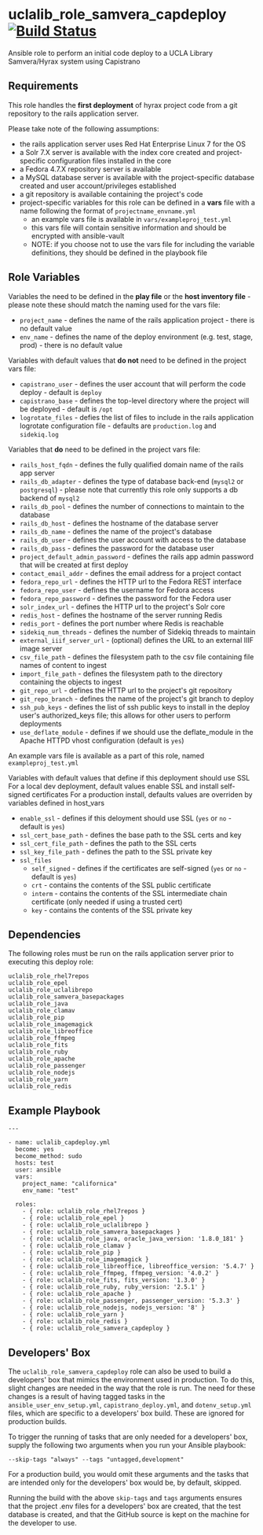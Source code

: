 uclalib_role_samvera_capdeploy &nbsp;[![Build Status](https://travis-ci.org/UCLALibrary/uclalib_role_samvera_capdeploy.svg?branch=master)](https://travis-ci.org/UCLALibrary/uclalib_role_samvera_capdeploy)
=========

Ansible role to perform an initial code deploy to a UCLA Library Samvera/Hyrax system using Capistrano

Requirements
------------

This role handles the __first deployment__ of hyrax project code from a git repository to the rails application server.

Please take note of the following assumptions:
* the rails application server uses Red Hat Enterprise Linux 7 for the OS
* a Solr 7.X server is available with the index core created and project-specific configuration files installed in the core
* a Fedora 4.7.X repository server is available
* a MySQL database server is available with the project-specific database created and user account/privileges established
* a git repository is available containing the project's code
* project-specific variables for this role can be defined in a __vars__ file with a name following the format of `projectname_envname.yml`
    * an example vars file is available in `vars/exampleproj_test.yml`
    * this vars file will contain sensitive information and should be encrypted with ansible-vault
    * NOTE: if you choose not to use the vars file for including the variable definitions, they should be defined in the playbook file

Role Variables
--------------
Variables the need to be defined in the **play file** or the **host inventory file** - please note these should match the naming used for the vars file:
* `project_name` - defines the name of the rails application project - there is no default value
* `env_name` - defines the name of the deploy environment (e.g. test, stage, prod) - there is no default value

Variables with default values that **do not** need to be defined in the project vars file:
* `capistrano_user` - defines the user account that will perform the code deploy - default is `deploy`
* `capistrano_base` - defines the top-level directory where the project will be deployed - default is `/opt`
* `logrotate_files` - defies the list of files to include in the rails application logrotate configuration file - defaults are `production.log` and `sidekiq.log`

Variables that **do** need to be defined in the project vars file:
* `rails_host_fqdn` - defines the fully qualified domain name of the rails app server
* `rails_db_adapter` - defines the type of database back-end (`mysql2` or `postgresql`) - please note that currently this role only supports a db backend of `mysql2`
* `rails_db_pool` - defines the number of connections to maintain to the database
* `rails_db_host` - defines the hostname of the database server
* `rails_db_name` - defines the name of the project's database
* `rails_db_user` - defines the user account with access to the database
* `rails_db_pass` - defines the password for the database user
* `project_default_admin_password` - defines the rails app admin password that will be created at first deploy
* `contact_email_addr` - defines the email address for a project contact
* `fedora_repo_url` - defines the HTTP url to the Fedora REST interface
* `fedora_repo_user` - defines the username for Fedora access
* `fedora_repo_password` - defines the password for the Fedora user
* `solr_index_url` - defines the HTTP url to the project's Solr core
* `redis_host` - defines the hostname of the server running Redis
* `redis_port` - defines the port number where Redis is reachable
* `sidekiq_num_threads` - defines the number of Sidekiq threads to maintain
* `external_iiif_server_url` - (optional) defines the URL to an external IIIF image server
* `csv_file_path` - defines the filesystem path to the csv file containing file names of content to ingest
* `import_file_path` - defines the filesystem path to the directory containing the objects to ingest
* `git_repo_url` - defines the HTTP url to the project's git repository
* `git_repo_branch` - defines the name of the project's git branch to deploy
* `ssh_pub_keys` - defines the list of ssh public keys to install in the deploy user's authorized_keys file; this allows for other users to perform deployments
* `use_deflate_module` - defines if we should use the deflate_module in the Apache HTTPD vhost configuration (default is `yes`)

An example vars file is available as a part of this role, named `exampleproj_test.yml`

Variables with default values that define if this deployment should use SSL
For a local dev deployment, default values enable SSL and install self-signed certificates
For a production install, defaults values are overriden by variables defined in host_vars
* `enable_ssl` - defines if this deloyment should use SSL (`yes` or `no` - default is `yes`)
* `ssl_cert_base_path` - defines the base path to the SSL certs and key
* `ssl_cert_file_path` - defines the path to the SSL certs
* `ssl_key_file_path` - defines the path to the SSL private key
* `ssl_files`
    * `self_signed` - defines if the certificates are self-signed (`yes` or `no` - default is `yes`)
    * `crt` - contains the contents of the SSL public certificate
    * `interm` - contains the contents of the SSL intermediate chain certificate (only needed if using a trusted cert)
    * `key` - contains the contents of the SSL private key

Dependencies
------------

The following roles must be run on the rails application server prior to executing this deploy role:

```
uclalib_role_rhel7repos
uclalib_role_epel
uclalib_role_uclalibrepo
uclalib_role_samvera_basepackages
uclalib_role_java
uclalib_role_clamav
uclalib_role_pip
uclalib_role_imagemagick
uclalib_role_libreoffice
uclalib_role_ffmpeg
uclalib_role_fits
uclalib_role_ruby
uclalib_role_apache
uclalib_role_passenger
uclalib_role_nodejs
uclalib_role_yarn
uclalib_role_redis
```

Example Playbook
----------------
```
---

- name: uclalib_capdeploy.yml
  become: yes
  become_method: sudo
  hosts: test
  user: ansible
  vars:
    project_name: "californica"
    env_name: "test"

  roles:
    - { role: uclalib_role_rhel7repos }
    - { role: uclalib_role_epel }
    - { role: uclalib_role_uclalibrepo }
    - { role: uclalib_role_samvera_basepackages }
    - { role: uclalib_role_java, oracle_java_version: '1.8.0_181' }
    - { role: uclalib_role_clamav }
    - { role: uclalib_role_pip }
    - { role: uclalib_role_imagemagick }
    - { role: uclalib_role_libreoffice, libreoffice_version: '5.4.7' }
    - { role: uclalib_role_ffmpeg, ffmpeg_version: '4.0.2' }
    - { role: uclalib_role_fits, fits_version: '1.3.0' }
    - { role: uclalib_role_ruby, ruby_version: '2.5.1' }
    - { role: uclalib_role_apache }
    - { role: uclalib_role_passenger, passenger_version: '5.3.3' }
    - { role: uclalib_role_nodejs, nodejs_version: '8' }
    - { role: uclalib_role_yarn }
    - { role: uclalib_role_redis }
    - { role: uclalib_role_samvera_capdeploy }
```

Developers' Box
-------------------------------

The `uclalib_role_samvera_capdeploy` role can also be used to build a developers' box that mimics the environment used in production. To do this, slight changes are needed in the way that the role is run. The need for these changes is a result of having tagged tasks in the `ansible_user_env_setup.yml`, `capistrano_deploy.yml`, and `dotenv_setup.yml` files, which are specific to a developers' box build. These are ignored for production builds.

To trigger the running of tasks that are only needed for a developers' box, supply the following two arguments when you run your Ansible playbook:

    --skip-tags "always" --tags "untagged,development"

For a production build, you would omit these arguments and the tasks that are intended only for the developers' box would be, by default, skipped.

Running the build with the above `skip-tags` and `tags` arguments ensures that the project .env files for a developers' box are created, that the test database is created, and that the GitHub source is kept on the machine for the developer to use.
